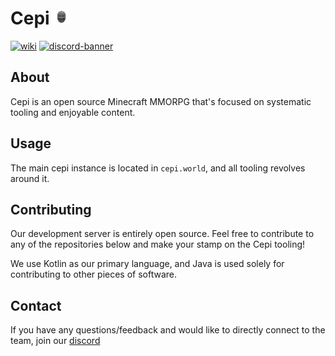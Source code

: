 # Cepi <img src="https://github.com/Project-Cepi/branding/blob/main/cepi-icon.png?raw=true" width=25>
[![wiki](https://img.shields.io/badge/documentation-wiki-74aad6?style=for-the-badge)](https://project-cepi.github.io/)
[![discord-banner](https://img.shields.io/discord/706185253441634317?label=discord&style=for-the-badge&color=7289da)](https://discord.cepi.world/8K8WMGV)

## About
Cepi is an open source Minecraft MMORPG that's focused on systematic tooling and enjoyable content.

## Usage
The main cepi instance is located in `cepi.world`, and all tooling revolves around it.

## Contributing
Our development server is entirely open source. Feel free to contribute to any of the repositories below and make your stamp on the Cepi tooling!

We use Kotlin as our primary language, and Java is used solely for contributing to other pieces of software.

## Contact

If you have any questions/feedback and would like to directly connect to the team, join our [discord](https://discord.cepi.world/8K8WMGV)
